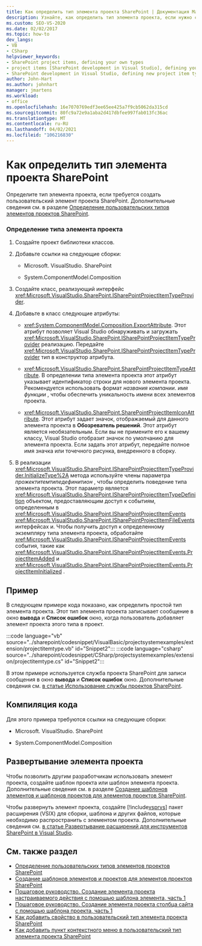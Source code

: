 ```yaml
---
title: Как определить тип элемента проекта SharePoint | Документация Майкрософт
description: Узнайте, как определить тип элемента проекта, если нужно создать пользовательский элемент проекта SharePoint.
ms.custom: SEO-VS-2020
ms.date: 02/02/2017
ms.topic: how-to
dev_langs:
- VB
- CSharp
helpviewer_keywords:
- SharePoint project items, defining your own types
- project items [SharePoint development in Visual Studio], defining your own types
- SharePoint development in Visual Studio, defining new project item types
author: John-Hart
ms.author: johnhart
manager: jmartens
ms.workload:
- office
ms.openlocfilehash: 16e7070769edf3ee65ee425a7f9cb5062da315cd
ms.sourcegitcommit: 80fc9a72e9a1aba2d417dbfee997fab013fc36ac
ms.translationtype: MT
ms.contentlocale: ru-RU
ms.lasthandoff: 04/02/2021
ms.locfileid: "106216830"
---
```

# <a name="how-to-define-a-sharepoint-project-item-type"></a>Как определить тип элемента проекта SharePoint
  Определите тип элемента проекта, если требуется создать пользовательский элемент проекта SharePoint. Дополнительные сведения см. в разделе [Определение пользовательских типов элементов проектов SharePoint](../sharepoint/defining-custom-sharepoint-project-item-types.md).

### <a name="to-define-a-project-item-type"></a>Определение типа элемента проекта

1. Создайте проект библиотеки классов.

2. Добавьте ссылки на следующие сборки:

    - Microsoft. VisualStudio. SharePoint

    - System.ComponentModel.Composition

3. Создайте класс, реализующий интерфейс <xref:Microsoft.VisualStudio.SharePoint.ISharePointProjectItemTypeProvider>.

4. Добавьте в класс следующие атрибуты:

    - <xref:System.ComponentModel.Composition.ExportAttribute>. Этот атрибут позволяет Visual Studio обнаруживать и загружать <xref:Microsoft.VisualStudio.SharePoint.ISharePointProjectItemTypeProvider> реализацию. Передайте <xref:Microsoft.VisualStudio.SharePoint.ISharePointProjectItemTypeProvider> тип в конструктор атрибута.

    - <xref:Microsoft.VisualStudio.SharePoint.SharePointProjectItemTypeAttribute>. В определении типа элемента проекта этот атрибут указывает идентификатор строки для нового элемента проекта. Рекомендуется использовать формат *названия компании*. *имя функции* , чтобы обеспечить уникальность имени всех элементов проекта.

    - <xref:Microsoft.VisualStudio.SharePoint.SharePointProjectItemIconAttribute>. Этот атрибут задает значок, отображаемый для данного элемента проекта в **Обозреватель решений**. Этот атрибут является необязательным. Если вы не примените его к вашему классу, Visual Studio отобразит значок по умолчанию для элемента проекта. Если задать этот атрибут, передайте полное имя значка или точечного рисунка, внедренного в сборку.

5. В реализации <xref:Microsoft.VisualStudio.SharePoint.ISharePointProjectItemTypeProvider.InitializeType%2A> метода используйте члены параметра *прожектитемтипедефинитион* , чтобы определить поведение типа элемента проекта. Этот параметр является <xref:Microsoft.VisualStudio.SharePoint.ISharePointProjectItemTypeDefinition> объектом, предоставляющим доступ к событиям, определенным в <xref:Microsoft.VisualStudio.SharePoint.ISharePointProjectItemEvents> <xref:Microsoft.VisualStudio.SharePoint.ISharePointProjectItemFileEvents> интерфейсах и. Чтобы получить доступ к определенному экземпляру типа элемента проекта, обработайте <xref:Microsoft.VisualStudio.SharePoint.ISharePointProjectItemEvents> события, такие как <xref:Microsoft.VisualStudio.SharePoint.ISharePointProjectItemEvents.ProjectItemAdded> и <xref:Microsoft.VisualStudio.SharePoint.ISharePointProjectItemEvents.ProjectItemInitialized> .

## <a name="example"></a>Пример
 В следующем примере кода показано, как определить простой тип элемента проекта. Этот тип элемента проекта записывает сообщение в окно **вывода** и **Список ошибок** окно, когда пользователь добавляет элемент проекта этого типа в проект.

 :::code language="vb" source="../sharepoint/codesnippet/VisualBasic/projectsystemexamples/extension/projectitemtype.vb" id="Snippet2":::
 :::code language="csharp" source="../sharepoint/codesnippet/CSharp/projectsystemexamples/extension/projectitemtype.cs" id="Snippet2":::

 В этом примере используется служба проекта SharePoint для записи сообщения в окно **вывода** и **Список ошибок** окно. Дополнительные сведения см. [в статье Использование службы проектов SharePoint](../sharepoint/using-the-sharepoint-project-service.md).

## <a name="compile-the-code"></a>Компиляция кода
 Для этого примера требуются ссылки на следующие сборки:

- Microsoft. VisualStudio. SharePoint

- System.ComponentModel.Composition

## <a name="deploy-the-project-item"></a>Развертывание элемента проекта
 Чтобы позволить другим разработчикам использовать элемент проекта, создайте шаблон проекта или шаблон элемента проекта. Дополнительные сведения см. в разделе [Создание шаблонов элементов и шаблонов проектов для элементов проектов SharePoint](../sharepoint/creating-item-templates-and-project-templates-for-sharepoint-project-items.md).

 Чтобы развернуть элемент проекта, создайте [!include[vsprvs](../sharepoint/includes/vsprvs-md.md)] пакет расширения (VSIX) для сборки, шаблона и других файлов, которые необходимо распространить с элементом проекта. Дополнительные сведения см. [в статье Развертывание расширений для инструментов SharePoint в Visual Studio](../sharepoint/deploying-extensions-for-the-sharepoint-tools-in-visual-studio.md).

## <a name="see-also"></a>См. также раздел
- [Определение пользовательских типов элементов проектов SharePoint](../sharepoint/defining-custom-sharepoint-project-item-types.md)
- [Создание шаблонов элементов и проектов для элементов проектов SharePoint](../sharepoint/creating-item-templates-and-project-templates-for-sharepoint-project-items.md)
- [Пошаговое руководство. Создание элемента проекта настраиваемого действия с помощью шаблона элемента, часть 1](../sharepoint/walkthrough-creating-a-custom-action-project-item-with-an-item-template-part-1.md)
- [Пошаговое руководство. Создание элемента проекта столбца сайта с помощью шаблона проекта, часть 1](../sharepoint/walkthrough-creating-a-site-column-project-item-with-a-project-template-part-1.md)
- [Как добавить свойство в пользовательский тип элемента проекта SharePoint](../sharepoint/how-to-add-a-property-to-a-custom-sharepoint-project-item-type.md)
- [Как добавить пункт контекстного меню в пользовательский тип элемента проекта SharePoint](../sharepoint/how-to-add-a-shortcut-menu-item-to-a-custom-sharepoint-project-item-type.md)
